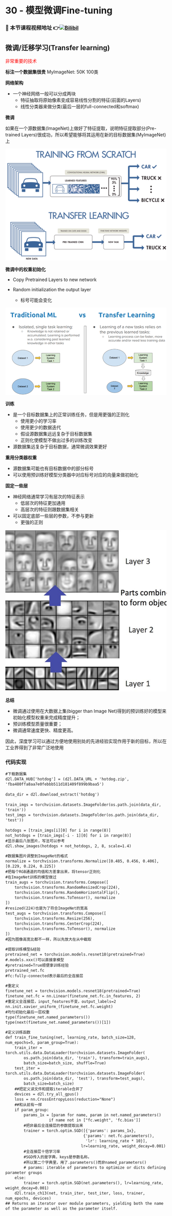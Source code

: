 # 30 - 模型微调Fine-tuning

### 🎦 本节课程视频地址 👉[![Bilibil](https://i2.hdslb.com/bfs/archive/5cf6b3c8606c1bdda979ea50bf8c3989912315c1.jpg@640w_400h_100Q_1c.webp)](https://www.bilibili.com/video/BV1Sb4y1d7CR)
## 微调/迁移学习(Transfer learning)

<font color=red> 非常重要的技术 </font>

**标注一个数据集很贵**
MyImageNet: 50K 100类

**网络架构**

- 一个神经网络一般可以分成两块
  - 特征抽取将原始像素变成容易线性分割的特征(前面的Layers)
  - 线性分类器来做分类(最后一层的full-connected和softmax)

**微调**

如果在一个源数据集(ImageNet)上做好了特征提取，说明特征提取部分(Pre-trained Layers)很成功，所以希望能够将其运用在新的目标数据集(MyImageNet)上

![](\Images/1_1CxVzTNILTHgDs5yJO4W9A.png)

**微调中的权重初始化**

- Copy Pretrained Layers to new network

- Random initialization the output layer
  - 标号可能会变化

![](\Images/1_9GTEzcO8KxxrfutmtsPs3Q.png)

**训练**

- 是一个目标数据集上的正常训练任务，但是用更强的正则化
  - 使用更小的学习率
  - 使用更少的数据迭代
  - 假设源数据集远远复杂于目标数据集
  - 正则化使模型不做出过多的训练改变
- 源数据集远复杂于目标数据，通常微调效果更好

**重用分类器权重**

- 源数据集可能也有目标数据中的部分标号
- 可以使用预训练好模型分类器中对应标号对应的向量来做初始化

**固定一些层**

- 神经网络通常学习有层次的特征表示
  - 低层次的特征更加通用
  - 高层次的特征则跟数据集相关
- 可以固定底部一些层的参数，不参与更新
  - 更强的正则

![](\Images/The-lower-level-features-progressively-combine-to-form-higher-layer-features-in-deep_Q640.jpg)

**总结**

- 微调通过使用在大数据上集(bigger than Image Net)得到的预训练好的模型来初始化模型权重来完成精度提升；
- 预训练模型质量很重要；
- 微调通常速度更快、精度更高。

因此，深度学习可以通过方便地使用别处的先进经验实现作用于新的目标，所以在工业界得到了非常广泛地使用

### 代码实现
```
#下载数据集
d2l.DATA_HUB['hotdog'] = (d2l.DATA_URL + 'hotdog.zip', 'fba480ffa8aa7e0febbb511d181409f899b9baa5')

data_dir = d2l.download_extract('hotdog')

train_imgs = torchvision.datasets.ImageFolder(os.path.join(data_dir, 'train'))
test_imgs = torchvision.datasets.ImageFolder(os.path.join(data_dir, 'test'))

hotdogs = [train_imgs[i][0] for i in range(8)]
not_hotdogs = [train_imgs[-i - 1][0] for i in range(8)]
#显示最后八张图片，写法可以参考
d2l.show_images(hotdogs + not_hotdogs, 2, 8, scale=1.4)
```
```
#数据集图片调整到ImageNet的格式
normalize = torchvision.transforms.Normalize([0.485, 0.456, 0.406], [0.229, 0.224, 0.225])
#把每个RGB通道的均值和方差拿出来，将tensor正则化
#在ImageNet训练的模型做过
train_augs = torchvision.transforms.Compose([
    torchvision.transforms.RandomResizedCrop(224),
    torchvision.transforms.RandomHorizontalFlip(),
    torchvision.transforms.ToTensor(), normalize
])
#resized(224)也是为了符合ImageNet的宽高
test_augs = torchvision.transforms.Compose([
    torchvision.transforms.Resize(256),
    torchvision.transforms.CenterCrop(224),
    torchvision.transforms.ToTensor(), normalize
])
#因为图像高宽比都不一样，所以先放大在从中截取
```
```
#提取训练模型&经验
pretrained_net = torchvision.models.resnet18(pretrained=True)
#.models.xxx()可以直接拿模型
#pretrained=True顺便拿训练经验
pretrained_net.fc
#fc:fully-connected表示最后的全连接层
```
```
#重定义
finetune_net = torchvision.models.resnet18(pretrained=True)
finetune_net.fc = nn.Linear(finetune_net.fc.in_features, 2)
#重定义全连接层，input_features不变，output_labels=2
nn.init.xavier_uniform_(finetune_net.fc.weight)
#均匀初始化最后一层权重
type(finetune_net.named_parameters())
type(next(finetune_net.named_parameters())[1])
```
```
#定义训练函数
def train_fine_tuning(net, learning_rate, batch_size=128, num_epochs=5, param_group=True):
    train_iter = torch.utils.data.DataLoader(torchvision.datasets.ImageFolder(
        os.path.join(data_dir, 'train'), transform=train_augs),
        batch_size=batch_size, shuffle=True)
    test_iter = torch.utils.data.DataLoader(torchvision.datasets.ImageFolder(
        os.path.join(data_dir, 'test'), transform=test_augs),
        batch_size=batch_size)
    ##把定义读文件和提取iterable合并了
    devices = d2l.try_all_gpus()
    loss = nn.CrossEntropyLoss(reduction="None")
    ##和从前有一样
    if param_group:
        params_1x = [param for name, param in net.named_parameters()
                   if name not in ["fc.weight", 'fc.bias']]
        #把非最后全连接层的参数提取出来
        trainer = torch.optim.SGD([{'params': params_1x},
                                  {'params': net.fc.parameters(), 
                                   'lr': learning_rate * 10}],
                                 lr=learning_rate, weight_decay=0.001)
        #全连接层十倍学习率
        #SGD传入的是字典，keys是参数名称。
        #所以第二个字典里，用了.parameters()而非named_parameters()
        # params: iterable of parameters to optimize or dicts defining parameter groups
    else:
        trainer = torch.optim.SGD(net.parameters(), lr=learning_rate, weight_decay=0.001)
    d2l.train_ch13(net, train_iter, test_iter, loss, trainer, num_epochs, devices)
## Returns an iterator over module parameters, yielding both the name of the parameter as well as the parameter itself.
```
